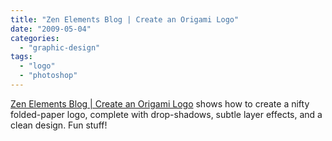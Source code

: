 ```yaml
---
title: "Zen Elements Blog | Create an Origami Logo"
date: "2009-05-04"
categories: 
  - "graphic-design"
tags: 
  - "logo"
  - "photoshop"
---
```


[Zen Elements Blog | Create an Origami Logo](http://www.zenelements.co.uk/blog/create-an-origami-logo/#) shows how to create a nifty folded-paper logo, complete with drop-shadows, subtle layer effects, and a clean design. Fun stuff!
